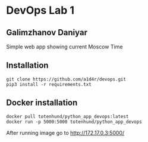 # DevOps Lab 1
## Galimzhanov Daniyar

Simple web app showing current Moscow Time

## Installation

```git clone https://github.com/a1d4r/devops.git``` \
```pip3 install -r requirements.txt``` 

## Docker installation

```docker pull totenhund/python_app_devops:latest  ```\
```docker run -p 5000:5000 totenhund/python_app_devops ```

After running image go to http://172.17.0.3:5000/ 